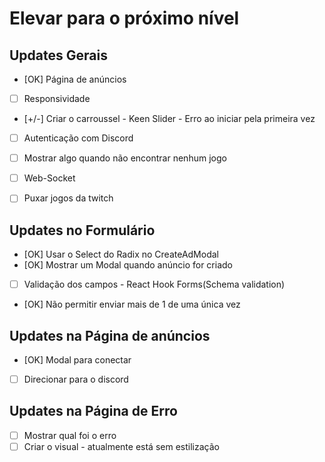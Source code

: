 # Elevar para o próximo nível

## Updates Gerais
  - [OK] Página de anúncios
  - [ ] Responsividade
  - [+/-] Criar o carroussel - Keen Slider - Erro ao iniciar pela primeira vez
  - [ ] Autenticação com Discord
  - [ ] Mostrar algo quando não encontrar nenhum jogo
  - [ ] Web-Socket

  - [ ] Puxar jogos da twitch

## Updates no Formulário
  - [OK] Usar o Select do Radix no CreateAdModal
  - [OK] Mostrar um Modal quando anúncio for criado
  - [ ] Validação dos campos - React Hook Forms(Schema validation)
  - [OK] Não permitir enviar mais de 1 de uma única vez

## Updates na Página de anúncios
  - [OK] Modal para conectar
  - [ ] Direcionar para o discord

## Updates na Página de Erro
  - [ ] Mostrar qual foi o erro
  - [ ] Criar o visual - atualmente está sem estilização